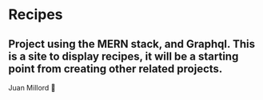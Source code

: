 # Recipes
## Project using the MERN stack, and Graphql. This is a site to display recipes, it will be a starting point from creating other related projects.

Juan Millord :fist_left:

